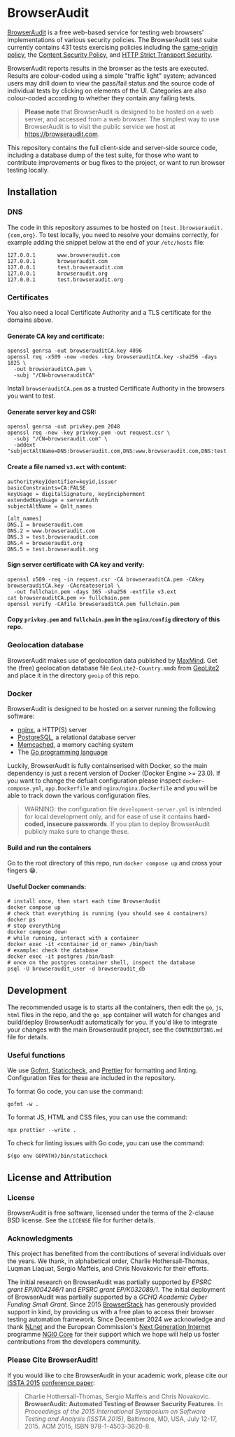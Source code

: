 # BrowserAudit

[BrowserAudit](https://browseraudit.com) is a free web-based service for testing web browsers' implementations of various security policies. The BrowserAudit test suite currently contains 431 tests exercising policies including the [same-origin policy](https://developer.mozilla.org/en-US/docs/Web/Security/Same-origin_policy), the [Content Security Policy](https://www.w3.org/TR/CSP3/), and [HTTP Strict Transport Security](https://developer.mozilla.org/en-US/docs/Web/Security/HTTP_strict_transport_security).

BrowserAudit reports results in the browser as the tests are executed. Results are colour-coded using a simple "traffic light" system; advanced users may drill down to view the pass/fail status and the source code of individual tests by clicking on elements of the UI. Categories are also colour-coded according to whether they contain any failing tests.

> **Please note** that BrowserAudit is designed to be hosted on a web server, and accessed from a web browser. The simplest way to use BrowserAudit is to visit the public service we host at https://browseraudit.com.

This repository contains the full client-side and server-side source code, including a database dump of the test suite, for those who want to contribute improvements or bug fixes to the project, or want to run browser testing locally.

## Installation

### DNS

The code in this repository assumes to be hosted on `[test.]browseraudit.{com,org}`. To test locally, you need to resolve your domains correctly, for example adding the snippet below at the end of your `/etc/hosts` file:

```
127.0.0.1       www.browseraudit.com
127.0.0.1       browseraudit.com
127.0.0.1       test.browseraudit.com
127.0.0.1       browseraudit.org
127.0.0.1       test.browseraudit.org
```

### Certificates

You also need a local Certificate Authority and a TLS certificate for the domains above.

#### Generate CA key and certificate:

```
openssl genrsa -out browserauditCA.key 4096
openssl req -x509 -new -nodes -key browserauditCA.key -sha256 -days 1825 \
  -out browserauditCA.pem \
  -subj "/CN=browserauditCA"
```

Install `browserauditCA.pem` as a trusted Certificate Authority in the browsers you want to test.

#### Generate server key and CSR:

```
openssl genrsa -out privkey.pem 2048
openssl req -new -key privkey.pem -out request.csr \
  -subj "/CN=browseraudit.com" \
  -addext "subjectAltName=DNS:browseraudit.com,DNS:www.browseraudit.com,DNS:test.browseraudit.com,DNS:browseraudit.org,DNS:test.browseraudit.org"
```

#### Create a file named `v3.ext` with content:

```
authorityKeyIdentifier=keyid,issuer
basicConstraints=CA:FALSE
keyUsage = digitalSignature, keyEncipherment
extendedKeyUsage = serverAuth
subjectAltName = @alt_names

[alt_names]
DNS.1 = browseraudit.com
DNS.2 = www.browseraudit.com
DNS.3 = test.browseraudit.com
DNS.4 = browseraudit.org
DNS.5 = test.browseraudit.org
```

#### Sign server certificate with CA key and verify:

```
openssl x509 -req -in request.csr -CA browserauditCA.pem -CAkey browserauditCA.key -CAcreateserial \
  -out fullchain.pem -days 365 -sha256 -extfile v3.ext
cat browserauditCA.pem >> fullchain.pem
openssl verify -CAfile browserauditCA.pem fullchain.pem
```

#### Copy `privkey.pem` and `fullchain.pem` in the `nginx/config` directory of this repo.

### Geolocation database

BrowserAudit makes use of geolocation data published by [MaxMind](https://www.maxmind.com/en/home). Get the (free) geolocation database file `GeoLite2-Country.mmdb` from [GeoLite2](http://dev.maxmind.com/geoip/geoip2/geolite2/) and place it in the directory `geoip` of this repo.

### Docker

BrowserAudit is designed to be hosted on a server running the following software:

- [nginx](http://nginx.org), a HTTP(S) server
- [PostgreSQL](http://www.postgresql.org), a relational database server
- [Memcached](http://memcached.org), a memory caching system
- The [Go programming language](https://golang.org)

Luckily, BrowserAudit is fully containserised with Docker, so the main dependency is just a recent version of Docker (Docker Engine >= 23.0). If you want to change the defualt configuration please inspect `docker-compose.yml`, `app.Dockerfile` and `nginx/nginx.Dockerfile` and you will be able to track down the various configuration files.

> WARNING: the configuration file `development-server.yml` is intended for local development only, and for ease of use it contains **hard-coded, insecure passwords**. If you plan to deploy BrowserAudit publicly make sure to change these.

#### Build and run the containers

Go to the root directory of this repo, run `docker compose up` and cross your fingers 😁.

#### Useful Docker commands:

```
# install once, then start each time BrowserAudit
docker compose up
# check that everything is running (you should see 4 containers)
docker ps
# stop everything
docker compose down
# while running, interact with a container
docker exec -it <container_id_or_name> /bin/bash
# example: check the database
docker exec -it postgres /bin/bash
# once on the postgres container shell, inspect the database
psql -U browseraudit_user -d browseraudit_db
```

## Development

The recommended usage is to starts all the containers, then edit the `go`, `js`, `html` files in the repo, and the `go_app` container will watch for changes and build/deploy BrowserAudit automatically for you.
If you'd like to integrate your changes with the main Browseraudit project, see the `CONTRIBUTING.md` file for details.

### Useful functions

We use [Gofmt](https://pkg.go.dev/cmd/gofmt), [Staticcheck](https://staticcheck.io/), and [Prettier](https://prettier.io/) for formatting and linting. Configuration files for these are included in the repository.

To format Go code, you can use the command:

`gofmt -w .`

To format JS, HTML and CSS files, you can use the command:

`npx prettier --write .`

To check for linting issues with Go code, you can use the command:

`$(go env GOPATH)/bin/staticcheck`

## License and Attribution

### License

BrowserAudit is free software, licensed under the terms of the 2-clause BSD license. See the `LICENSE` file for further details.

### Acknowledgments

This project has benefited from the contributions of several individuals over the years. We thank, in alphabetical order, Charlie Hothersall-Thomas, Luqman Liaquat, Sergio Maffeis, and Chris Novakovic for their efforts.

The initial research on BrowserAudit was partially supported by _EPSRC grant EP/I004246/1_ and _EPSRC grant EP/K032089/1_.
The initial deployment of BrowserAudit was partially supported by a _GCHQ Academic Cyber Funding Small Grant_.
Since 2015 [BrowserStack](https://www.browserstack.com/) has generously provided support in kind, by providing us with a free plan to access their browser testing automation framework.
Since December 2024 we acknowledge and thank [NLnet](https://nlnet.nl/) and the European Commission's [Next Generation Internet](https://ngi.eu/) programme [NGI0 Core](https://nlnet.nl/core) for their support which we hope will help us foster contributions from the developers community.

### Please Cite BrowserAudit!

If you would like to cite BrowserAudit in your academic work, please cite our [ISSTA 2015](http://issta2015.cs.uoregon.edu/) [conference paper](http://www.doc.ic.ac.uk/~maffeis/papers/issta15.pdf):

> Charlie Hothersall-Thomas, Sergio Maffeis and Chris Novakovic. **BrowserAudit: Automated Testing of Browser Security Features**. In _Proceedings of the 2015 International Symposium on Software Testing and Analysis (ISSTA 2015)_, Baltimore, MD, USA, July 12-17, 2015. ACM 2015, ISBN 978-1-4503-3620-8.
